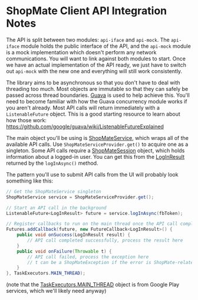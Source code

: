# ShopMate Client API Integration Notes

The API is split between two modules: `api-iface` and `api-mock`. The `api-iface` module holds the public interface of the API, and the `api-mock` module is a mock implementation which doesn't perform any network communications. You will want to link against both modules to start. Once we have an actual implementation of the API ready, we just have to switch out `api-mock` with the new one and everything will still work consistently.

The library aims to be asynchronous so that you don't have to deal with threading too much. Most objects are immutable so that they can safely be passed across thread boundaries. [Guava](https://github.com/google/guava) is used to help achieve this. You'll need to become familiar with how the Guava concurrency module works if you aren't already. Most API calls will return immediately with a `ListenableFuture` object. This is a good starting resource to learn about how those work: https://github.com/google/guava/wiki/ListenableFutureExplained

The main object you'll be using is [ShopMateService](https://github.com/nicebpurdue/ShopMate/blob/master/api-iface/src/main/java/com/shopmate/api/ShopMateService.java), which wraps all of the available API calls. Use `ShopMateServiceProvider.get()` to acquire one as a singleton. Some API calls require a [ShopMateSession](https://github.com/nicebpurdue/ShopMate/blob/master/api-iface/src/main/java/com/shopmate/api/ShopMateSession.java) object, which holds information about a logged-in user. You can get this from the [LogInResult](https://github.com/nicebpurdue/ShopMate/blob/master/api-iface/src/main/java/com/shopmate/api/model/result/LogInResult.java) returned by the `logInAsync()` method.

The pattern you'll use to submit API calls from the UI will probably look something like this:

```Java
// Get the ShopMateService singleton
ShopMateService service = ShopMateServiceProvider.get();

// Start an API call in the background
ListenableFuture<LogInResult> future = service.logInAsync(fbToken);

// Register callbacks to run on the main thread once the API call completes
Futures.addCallback(future, new FutureCallback<LogInResult>() {
	public void onSuccess(LogInResult result) {
		// API call completed successfully, process the result here
	}
	public void onFailure(Throwable t) {
		// API call failed, process the exception here
		// t can be a ShopMateException if the error is ShopMate-related
	}
}, TaskExecutors.MAIN_THREAD);
```

(note that the [TaskExecutors.MAIN_THREAD](https://developers.google.com/android/reference/com/google/android/gms/tasks/TaskExecutors#MAIN_THREAD) object is from Google Play services, which we'll likely need anyway)